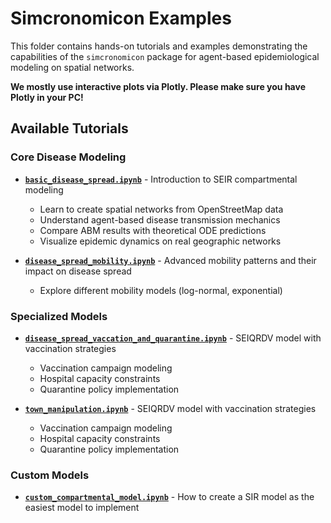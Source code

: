 # Simcronomicon Examples

This folder contains hands-on tutorials and examples demonstrating the capabilities of the `simcronomicon` package for agent-based epidemiological modeling on spatial networks.

**We mostly use interactive plots via Plotly. Please make sure you have Plotly in your PC!**

## Available Tutorials

### Core Disease Modeling
- **[`basic_disease_spread.ipynb`](basic_disease_spread.ipynb)** - Introduction to SEIR compartmental modeling
  - Learn to create spatial networks from OpenStreetMap data
  - Understand agent-based disease transmission mechanics
  - Compare ABM results with theoretical ODE predictions
  - Visualize epidemic dynamics on real geographic networks

- **[`disease_spread_mobility.ipynb`](disease_spread_mobility.ipynb)** - Advanced mobility patterns and their impact on disease spread
  - Explore different mobility models (log-normal, exponential)

### Specialized Models
- **[`disease_spread_vaccation_and_quarantine.ipynb`](disease_spread_vaccation_and_quarantine.ipynb)** - SEIQRDV model with vaccination strategies
  - Vaccination campaign modeling
  - Hospital capacity constraints
  - Quarantine policy implementation

- **[`town_manipulation.ipynb`](town_manipulation.ipynb)** - SEIQRDV model with vaccination strategies
  - Vaccination campaign modeling
  - Hospital capacity constraints
  - Quarantine policy implementation

### Custom Models
- **[`custom_compartmental_model.ipynb`](custom_compartmental_model.ipynb)** - How to create a SIR model as the easiest model to implement